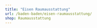 ```yaml
---
title: "Eisen Raumausstattung"
url: /baden-baden/eisen-raumausstattung/
shop: Raumausstattung
---
```

